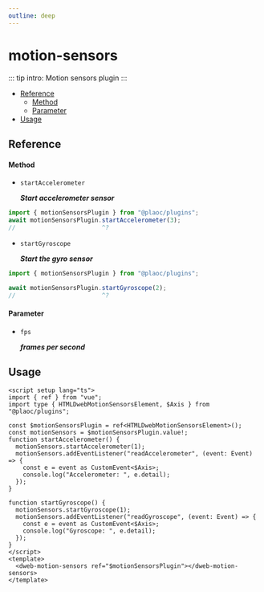 ```yaml
---
outline: deep
---
```


# motion-sensors

<Badges name="@plaoc/plugins" />

::: tip intro:
Motion sensors plugin 
:::

- [Reference](#reference)
  - [Method](#method)
  - [Parameter](#parameter)
- [Usage](#usage)

## Reference

#### Method

- `startAccelerometer`

  **_Start accelerometer sensor_**

```ts twoslash
import { motionSensorsPlugin } from "@plaoc/plugins";
await motionSensorsPlugin.startAccelerometer(3);
//                        ^?
```

- `startGyroscope`

  **_Start the gyro sensor_**

```ts twoslash
import { motionSensorsPlugin } from "@plaoc/plugins";

await motionSensorsPlugin.startGyroscope(2);
//                        ^?
```

#### Parameter

- `fps`

  **_frames per second_**

## Usage

```vue {5,8,9,10,16,17,18}
<script setup lang="ts">
import { ref } from "vue";
import type { HTMLDwebMotionSensorsElement, $Axis } from "@plaoc/plugins";

const $motionSensorsPlugin = ref<HTMLDwebMotionSensorsElement>();
const motionSensors = $motionSensorsPlugin.value!;
function startAccelerometer() {
  motionSensors.startAccelerometer(1);
  motionSensors.addEventListener("readAccelerometer", (event: Event) => {
    const e = event as CustomEvent<$Axis>;
    console.log("Accelerometer: ", e.detail);
  });
}

function startGyroscope() {
  motionSensors.startGyroscope(1);
  motionSensors.addEventListener("readGyroscope", (event: Event) => {
    const e = event as CustomEvent<$Axis>;
    console.log("Gyroscope: ", e.detail);
  });
}
</script>
<template>
  <dweb-motion-sensors ref="$motionSensorsPlugin"></dweb-motion-sensors>
</template>
```
